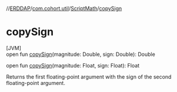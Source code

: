 //[ERDDAP](../../../index.md)/[com.cohort.util](../index.md)/[ScriptMath](index.md)/[copySign](copy-sign.md)

# copySign

[JVM]\
open fun [copySign](copy-sign.md)(magnitude: Double, sign: Double): Double

open fun [copySign](copy-sign.md)(magnitude: Float, sign: Float): Float

Returns the first floating-point argument with the sign of the second floating-point argument.